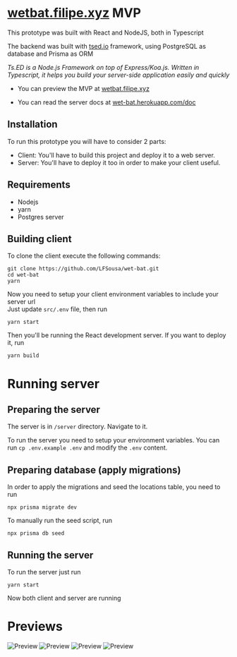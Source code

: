 # [wetbat.filipe.xyz](https://wetbat.filipe.xyz/) MVP

This prototype was built with React and NodeJS, both in Typescript

The backend was built with [tsed.io](https://tsed.io/) framework, using PostgreSQL as database and Prisma as ORM

_Ts.ED is a Node.js Framework on top of Express/Koa.js. Written in Typescript, it helps you build your server-side application easily and quickly_

- You can preview the MVP at [wetbat.filipe.xyz](https://wetbat.filipe.xyz/)

- You can read the server docs at [wet-bat.herokuapp.com/doc](https://wet-bat.herokuapp.com/doc) 



## Installation
To run this prototype you will have to consider 2 parts:
* Client: You'll have to build this project and deploy it to a web server.
* Server: You'll have to deploy it too in order to make your client useful.

## Requirements
* Nodejs
* yarn
* Postgres server

## Building client
To clone the client execute the following commands:

    git clone https://github.com/LFSousa/wet-bat.git
    cd wet-bat
    yarn


Now you need to setup your client environment variables to include your server url  
Just update `src/.env` file, then run

    yarn start

Then you'll be running the React development server.
If you want to deploy it, run

    yarn build


# Running server
## Preparing the server
The server is in `/server` directory. Navigate to it.

To run the server you need to setup your environment variables. You can run `cp .env.example .env` and modify  the `.env` content.

## Preparing database (apply migrations)
In order to apply the migrations and seed the locations table, you need to run

    npx prisma migrate dev

To manually run the seed script, run

    npx prisma db seed

## Running the server
To run the server just run

    yarn start

Now both client and server are running


# Previews
![Preview](https://i.imgur.com/fi8lo3k_d.webp?maxwidth=760&fidelity=grand)
![Preview](https://i.imgur.com/DGsaU8M_d.webp?maxwidth=760&fidelity=grand)
![Preview](https://i.imgur.com/aZFpFX0_d.webp?maxwidth=760&fidelity=grand)
![Preview](https://i.imgur.com/yVDucvk_d.webp?maxwidth=760&fidelity=grand)
